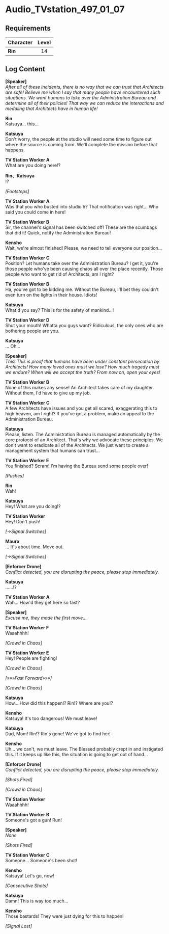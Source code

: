 # Audio_TVstation_497_01_07
## Requirements
|Character|Level|
|---------|:---:|
|**Rin**  | 14  |

## Log Content
**[Speaker]**<br>
*After all of these incidents, there is no way that we can trust that Architects are safe! Believe me when I say that many people have encountered such situations. We want humans to take over the Administration Bureau and determine all of their policies! That way we can reduce the interactions and meddling that Architects have in human life!*

**Rin**<br>
Katsuya... this...

**Katsuya**<br>
Don't worry, the people at the studio will need some time to figure out where the source is coming from. We'll complete the mission before that happens.

**TV Station Worker A**<br>
What are you doing here!?

**Rin、Katsuya**<br>
!?

*\[Footsteps\]*

**TV Station Worker A**<br>
Was that you who busted into studio 5? That notification was right... Who said you could come in here!

**TV Station Worker B**<br>
Sir, the channel's signal has been switched off! These are the scumbags that did it! Quick, notify the Administration Bureau!

**Kensho**<br>
Wait, we're almost finished! Please, we need to tell everyone our position...

**TV Station Worker C**<br>
Position? Let humans take over the Administration Bureau? I get it, you're those people who've been causing chaos all over the place recently. Those people who want to get rid of Architects, am I right?

**TV Station Worker B**<br>
Ha, you've got to be kidding me. Without the Bureau, I'll bet they couldn't even turn on the lights in their house. Idiots!

**Katsuya**<br>
What'd you say? This is for the safety of mankind...!

**TV Station Worker D**<br>
Shut your mouth! Whatta you guys want? Ridiculous, the only ones who are bothering people are you.

**Katsuya**<br>
... Oh...

**[Speaker]**<br>
*This! This is proof that humans have been under constant persecution by Architects! How many loved ones must we lose? How much tragedy must we endure? When will we accept the truth? From now on, open your eyes!*

**TV Station Worker B**<br>
None of this makes any sense! An Architect takes care of my daughter. Without them, I'd have to give up my job.

**TV Station Worker C**<br>
A few Architects have issues and you get all scared, exaggerating this to high heaven, am I right? If you've got a problem, make an appeal to the Administration Bureau.

**Katsuya**<br>
Please, listen. The Administration Bureau is managed automatically by the core protocol of an Architect. That's why we advocate these principles. We don't want to eradicate all of the Architects. We just want to create a management system that humans can trust...

**TV Station Worker E**<br>
You finished? Scram! I'm having the Bureau send some people over!

*\[Pushes\]*

**Rin**<br>
Wah!

**Katsuya**<br>
Hey! What are you doing!?

**TV Station Worker**<br>
Hey! Don't push!

*[→Signal Switches]*

**Mauro**<br>
... It's about time. Move out.

*[→Signal Switches]*

**[Enforcer Drone]**<br>
*Conflict detected, you are disrupting the peace, please stop immediately.*

**Katsuya**<br>
......!?

**TV Station Worker A**<br>
Wah... How'd they get here so fast?

**[Speaker]**<br>
*Excuse me, they made the first move...*

**TV Station Worker F**<br>
Waaahhhh!

*\[Crowd in Chaos\]*

**TV Station Worker E**<br>
Hey! People are fighting!

*\[Crowd in Chaos\]*

*[»»»Fast Forward»»»]*

*\[Crowd in Chaos\]*

**Katsuya**<br>
How… How did this happen!? Rin!? Where are you!?

**Kensho**<br>
Katsuya! It's too dangerous! We must leave!

**Katsuya**<br>
Dad, Mom! Rin!? Rin's gone! We've got to find her!

**Kensho**<br>
Uh... we can't, we must leave. The Blessed probably crept in and instigated this. If it keeps up like this, the situation is going to get out of hand...

**[Enforcer Drone]**<br>
*Conflict detected, you are disrupting the peace, please stop immediately.*

*\[Shots Fired\]*

*\[Crowd in Chaos\]*

**TV Station Worker**<br>
Waaahhhh!

**TV Station Worker B**<br>
Someone's got a gun! Run!

**[Speaker]**<br>
*None*

*\[Shots Fired\]*

**TV Station Worker C**<br>
Someone... Someone's been shot!

**Kensho**<br>
Katsuya! Let's go, now!

*\[Consecutive Shots\]*

**Katsuya**<br>
Damn! This is way too much...

**Kensho**<br>
Those bastards! They were just dying for this to happen!

*[Signal Lost]*